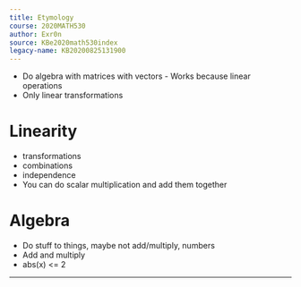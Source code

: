 ```yaml
---
title: Etymology
course: 2020MATH530
author: Exr0n
source: KBe2020math530index
legacy-name: KB20200825131900
---
```


- Do algebra with matrices with vectors - Works because linear operations
- Only linear transformations
# Linearity
- transformations
- combinations
- independence
- You can do scalar multiplication and add them together
# Algebra
- Do stuff to things, maybe not add/multiply, numbers
- Add and multiply
- abs(x) <= 2

---
